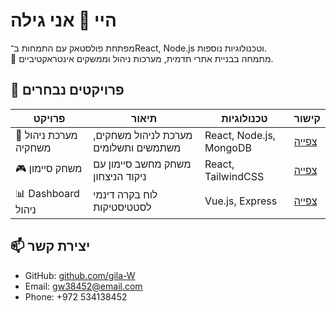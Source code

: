# היי 👋 אני גילה
מפתחת פולסטאק עם התמחות ב־React, Node.js וטכנולוגיות נוספות.  
📍 מתמחה בבניית אתרי תדמית, מערכות ניהול וממשקים אינטראקטיביים.

## 🚀 פרויקטים נבחרים
| פרויקט | תיאור | טכנולוגיות | קישור |
|--------|--------|-------------|-------|
| 🌸 מערכת ניהול משחקיה | מערכת לניהול משחקים, משתמשים ותשלומים | React, Node.js, MongoDB | [צפייה](https://github.com/username/project1) |
| 🎮 משחק סיימון | משחק מחשב סיימון עם ניקוד הניצחון | React, TailwindCSS | [צפייה](https://github.com/username/project2) |
| 📊 Dashboard ניהול | לוח בקרה דינמי לסטטיסטיקות | Vue.js, Express | [צפייה](https://github.com/username/project3) |

## 📫 יצירת קשר
- GitHub: [github.com/gila-W](https://github.com/gili-W)
- Email: gw38452@email.com
- Phone: +972 534138452

